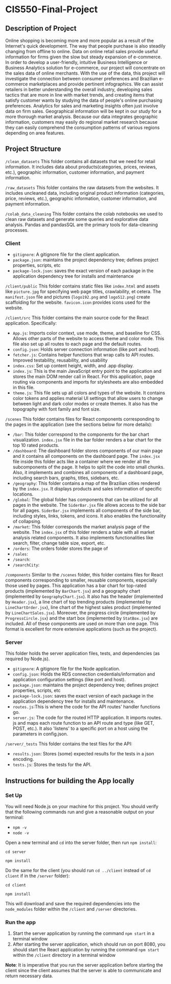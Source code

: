# CIS550-Final-Project
## Description of Project

Online shopping is becoming more and more popular as a result of the Internet's quick development. The way that people purchase is also steadily changing from offline to online. Data on online retail sales provide useful information for firms given the slow but steady expansion of e-commerce. In order to develop a user-friendly, intuitive Business Intelligence or Business Analytics solution for e-commerce, our project will concentrate on the sales data of online merchants. With the use of the data, this project will investigate the connection between consumer preferences and Brazilian e-commerce marketplaces and provide pertinent infographics. We can assist retailers in better understanding the overall industry, developing sales tactics that are more in line with market trends, and creating items that satisfy customer wants by studying the data of people's online purchasing preferences. Analytics for sales and marketing insights often just involve data on firm sales. Geographical information will be kept in our study for a more thorough market analysis. Because our data integrates geographic information, customers may easily do regional market research because they can easily comprehend the consumption patterns of various regions depending on area features.

## Project Structure

`/clean_datasets`
This folder contains all datasets that we need for retail information. It includes data about products(categories, prices, reviews, etc.), geographic information, customer information, and payment information.

`/raw_datasets`
This folder contains the raw datasets from the websites. It includes uncleaned data, including original product information (categories, price, reviews, etc.), geographic information, customer information, and payment information.

`/colab_data_cleaning`
This folder contains the colab notebooks we used to clean raw datasets and generate some queries and explorative data analysis. Pandas and pandasSQL are the primary tools for data-cleaning processes.

### Client
- `gitignore`: A gitignore file for the client application.
- `package.json`: maintains the project dependency tree; defines project properties, scripts, etc 
- `package-lock.json`: saves the exact version of each package in the application dependency tree for installs and maintenance

`/client/public` 
This folder contains static files like `index.html` and assets like `picture.jpg` for specifying web page titles, crawlability, et cetera. The `manifest.json` file and pictures (`logo192.png` and `logo512.png`) create scaffolding for the website. `favicon.icon` provides icons used for the website.

`/client/src` 
This folder contains the main source code for the React application. Specifically: 
- `App.js`: Imports color context, use mode, theme, and baseline for CSS. Allows other parts of the website to access theme and color mode. This file also set up all routes to each page and the default routes.
- `config.json`: Holds server connection information (like port and host). 
- `fetcher.js`: Contains helper functions that wrap calls to API routes. Improved testability, reusability, and usability
- `index.css`: Set up content height, width, and .app display.
- `index.js`: This is the main JavaScript entry point to the application and stores the main DOM render call in React. For this application, page routing via components and imports for stylesheets are also embedded in this file.
- `theme.js`: This file sets up all colors and types of the website. It contains color tokens and applies material UI settings that allow users to change between light and dark color modes or create themes. It also has the topography with font family and font size.

`/scenes` This folder contains files for React components corresponding to the pages in the application (see the sections below for more details):
- `/bar`: This folder correspond to the components for the bar chart visualization. `index.jsx` file in the bar folder renders a bar chart for the top 10 rated products.
- `/dashboard`: The dashboard folder stores components of our main page and it contains all components on the dashboard page. The `index.jsx` file inside this folder acts like a container where we render all the subcomponents of the page. It helps to split the code into small chunks. Also, it implements and combines all components of a dashboard page, including search bars, graphs, titles, sidebars, etc.
- `/geography`: This folder contains a map of the Brazilian cities rendered by the `index.jsx`. It displays products and sales information of specific locations.
- `/global`: The global folder has components that can be utilized for all pages in the website. The `SiderBar.jsx` file allows access to the side bar for all pages. `SiderBar.jsx` implements all components of the side bar, including styles, links, tokens, and icons. It also enables the functionality of collapsing.
- `/market`: This folder corresponds the market analysis page of the website. The `index.jsx` of this folder renders a table with all market analysis related components. It also implements functionalities like search, filter, change table size, export, etc.
- `/orders`: The orders folder stores the page of 
- `/sales`: 
- `/search`: 
- `/searchCity`:

`/components` Similar to the `/scenes` folder, this folder contains files for React components corresponding to smaller, reusable components, especially those used by pages. This application has a bar chart for top-rated products (implemented by `BarChart.jsx`) and a geography chart (implemented by `GeographyChart.jsx`). It also has the header (implemented by `Header.jsx`), a line chart of top trending products (implemented by `LineChartOrder.jsx`), line chart of the highest sales product (implemented by `LineChartSales.jsx`). Moreover, the progress circle (implemented by `ProgressCircle.jsx`) and the start box (implemented by `StatBox.jsx`) are included. All of these components are used on more than one page. This format is excellent for more extensive applications (such as the project).

### Server
This folder holds the server application files, tests, and dependencies (as required by Node.js). 
- `gitignore`: A gitignore file for the Node application.
- `config.json`: Holds the RDS connection credentials/information and application configuration settings (like port and host).
- `package.json`: maintains the project dependency tree; defines project properties, scripts, etc
- `package-lock.json`: saves the exact version of each package in the application dependency tree for installs and maintenance.
- `routes.js`:This is where the code for the API routes' handler functions go. 
- `server.js`: The code for the routed HTTP application. It imports routes. js and maps each route function to an API route and type (like GET, POST, etc.). It also 'listens' to a specific port on a host using the parameters in config.json.

`/server/_tests`
This folder contains the test files for the API:
- `results.json`: Stores (some) expected results for the tests in a json encoding.
- `tests.js`: Stores the tests for the API.

## Instructions for building the App locally
### Set Up
You  will  need Node.js  on  your  machine  for  this  project.  You  should  verify that the following commands run and give a reasonable output on your terminal: 
- `npm -v`
- `node -v`

Open a new terminal and `cd` into the server folder, then run `npm install`:
```
cd server
```
```
npm install
```
Do the same for the client (you should run `cd ../client` instead of `cd client` if in the `/server` folder):
```
cd client
```
```
npm install
```
This will download and save the required dependencies into the `node_modules` folder within the `/client` and `/server` directories.

### Run the app
1. Start the server application by running the command `npm start` in a terminal window
2. After starting the server application, which should run on port 8080, you should start the React application by running the command `npm start` within the `/client` directory in a terminal window

**Note**: It is imperative that you run the server application before starting the client since the client assumes that the server is able to communicate and return necessary data.
